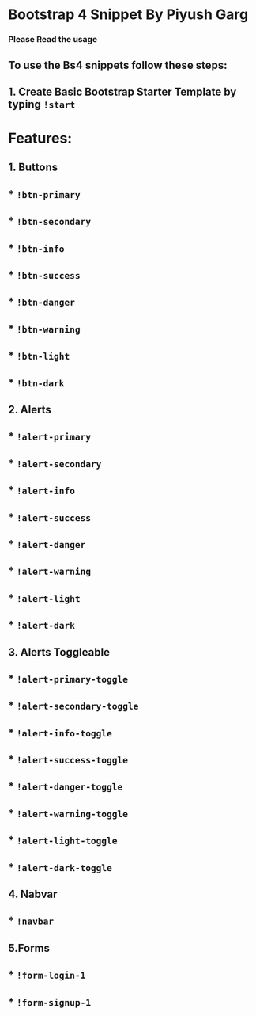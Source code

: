 # Bootstrap 4 Snippet By Piyush Garg

### Please Read the usage

## To use the Bs4 snippets follow these steps:

## 1. Create Basic Bootstrap Starter Template by typing `!start`

# Features:

## 1. Buttons

## \* `!btn-primary`

## \* `!btn-secondary`

## \* `!btn-info`

## \* `!btn-success`

## \* `!btn-danger`

## \* `!btn-warning`

## \* `!btn-light`

## \* `!btn-dark`

## 2. Alerts

## \* `!alert-primary`

## \* `!alert-secondary`

## \* `!alert-info`

## \* `!alert-success`

## \* `!alert-danger`

## \* `!alert-warning`

## \* `!alert-light`

## \* `!alert-dark`

## 3. Alerts Toggleable

## \* `!alert-primary-toggle`

## \* `!alert-secondary-toggle`

## \* `!alert-info-toggle`

## \* `!alert-success-toggle`

## \* `!alert-danger-toggle`

## \* `!alert-warning-toggle`

## \* `!alert-light-toggle`

## \* `!alert-dark-toggle`

## 4. Nabvar

## \* `!navbar`

## 5.Forms

## \* `!form-login-1`

## \* `!form-signup-1`